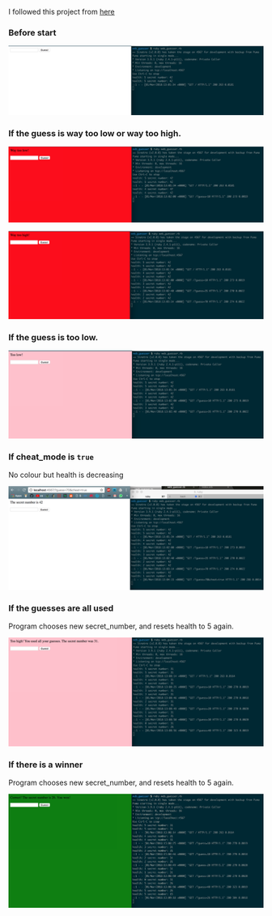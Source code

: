 I followed this project from [here](http://tutorials.jumpstartlab.com/projects/web_guesser.html)

### Before start

![start](./images/start.png)

### If the guess is way too low or way too high.

![way_too_low](./images/way_too_low.png)

![way_too_high](./images/way_too_high.png)

### If the guess is too low.

![too_low](./images/too_low.png)

### If cheat_mode is `true`

No colour but health is decreasing

![cheat_mode](./images/cheat_mode.png)

### If the guesses are all used

Program chooses new secret_number, and resets health to 5 again.

![lost](./images/lost.png)

### If there is a winner

Program chooses new secret_number, and resets health to 5 again.

![won](./images/won.png)